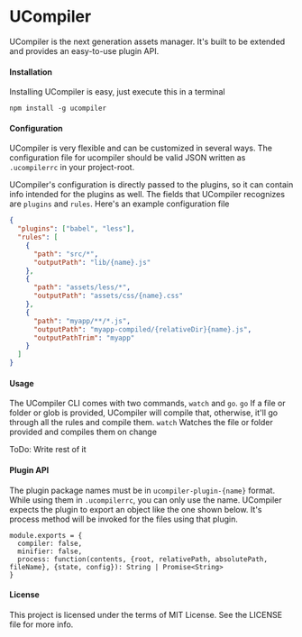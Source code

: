 UCompiler
=========

UCompiler is the next generation assets manager. It's built to be extended and provides an easy-to-use plugin API.

#### Installation

Installing UCompiler is easy, just execute this in a terminal
```
npm install -g ucompiler
```

#### Configuration

UCompiler is very flexible and can be customized in several ways. The configuration file for ucompiler should be valid JSON written as `.ucompilerrc` in your project-root.

UCompiler's configuration is directly passed to the plugins, so it can contain info intended for the plugins as well.
The fields that UCompiler recognizes are `plugins` and `rules`.
Here's an example configuration file

```json
{
  "plugins": ["babel", "less"],
  "rules": [
    {
      "path": "src/*",
      "outputPath": "lib/{name}.js"
    },
    {
      "path": "assets/less/*",
      "outputPath": "assets/css/{name}.css"
    },
    {
      "path": "myapp/**/*.js",
      "outputPath": "myapp-compiled/{relativeDir}{name}.js",
      "outputPathTrim": "myapp"
    }
  ]
}
```

#### Usage

The UCompiler CLI comes with two commands, `watch` and `go`.
`go` If a file or folder or glob is provided, UCompiler will compile that, otherwise, it'll go through all the rules and compile them.
`watch` Watches the file or folder provided and compiles them on change

ToDo: Write rest of it

#### Plugin API

The plugin package names must be in `ucompiler-plugin-{name}` format. While using them in `.ucompilerrc`, you can only use the name.
UCompiler expects the plugin to export an object like the one shown below. It's process method will be invoked for the files using that plugin.

```
module.exports = {
  compiler: false,
  minifier: false,
  process: function(contents, {root, relativePath, absolutePath, fileName}, {state, config}): String | Promise<String>
}
```

#### License

This project is licensed under the terms of MIT License. See the LICENSE file for more info.
